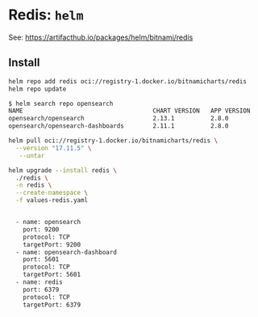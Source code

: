 # Redis: `helm`

See: https://artifacthub.io/packages/helm/bitnami/redis

## Install

```bash
helm repo add redis oci://registry-1.docker.io/bitnamicharts/redis
helm repo update
```

```bash
$ helm search repo opensearch
NAME                                    CHART VERSION   APP VERSION     DESCRIPTION                           
opensearch/opensearch                   2.13.1          2.8.0           A Helm chart for OpenSearch           
opensearch/opensearch-dashboards        2.11.1          2.8.0           A Helm chart for OpenSearch Dashboards
```

```bash
helm pull oci://registry-1.docker.io/bitnamicharts/redis \
  --version "17.11.5" \
   --untar
```

```bash
helm upgrade --install redis \
  ./redis \
  -n redis \
  --create-namespace \
  -f values-redis.yaml
```

```bash

```

```bash
  - name: opensearch
    port: 9200
    protocol: TCP
    targetPort: 9200
  - name: opensearch-dashboard
    port: 5601
    protocol: TCP
    targetPort: 5601
  - name: redis
    port: 6379
    protocol: TCP
    targetPort: 6379
```